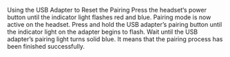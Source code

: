 Using the USB Adapter to Reset the Pairing
Press the headset‘s power button until the indicator light flashes red and blue. Pairing mode is now active on the headset.
Press and hold the USB adapter’s pairing button until the indicator light on the adapter begins to flash.
Wait until the USB adapter’s pairing light turns solid blue. It means that the pairing process has been finished successfully.
